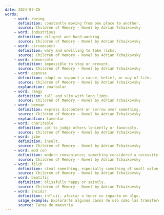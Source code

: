 ```yaml
---
date: 2024-07-25
words:
    - word: roving
      definition: constantly moving from one place to another.
      source: Children of Memory - Novel by Adrian Tchaikovsky
    - word: industrious
      definition: diligent and hard-working.
      source: Children of Memory - Novel by Adrian Tchaikovsky
    - word: circumspect
      definition: wary and unwilling to take risks.
      source: Children of Memory - Novel by Adrian Tchaikovsky
    - word: inexorable
      definition: impossible to stop or prevent.
      source: Children of Memory - Novel by Adrian Tchaikovsky
    - word: espouse
      definition: adopt or support a cause, belief, or way of life.
      source: Children of Memory - Novel by Adrian Tchaikovsky
      explanation: enarbolar
    - word: rangy
      definition: tall and slim with long limbs.
      source: Children of Memory - Novel by Adrian Tchaikovsky
    - word: bemoan
      definition: express discontent or sorrow over something.
      source: Children of Memory - Novel by Adrian Tchaikovsky
      explanation: lamentar
    - word: charitable
      definition: apt to judge others leniently or favorably.
      source: Children of Memory - Novel by Adrian Tchaikovsky
    - word: jibe
      definition: insult.
      source: Children of Memory - Novel by Adrian Tchaikovsky
    - word: mod con
      definition: modern convenience; something considered a necessity in modern living.
      source: Children of Memory - Novel by Adrian Tchaikovsky
    - word: filch
      definition: steal something, especially something of small value, in a casual way.
      source: Children of Memory - Novel by Adrian Tchaikovsky
    - word: beatific
      definition: blissfully happy or saintly.
      source: Children of Memory - Novel by Adrian Tchaikovsky
    - word: incidir
      definition: influir, afectar o tener un impacto en algo.
      usage_example: Explorarás algunos casos de uso como las transferencias persona-a-persona, las monedas digitales y la banca móvil, con la finalidad de proponer soluciones que incidan en mejorar las condiciones de vida y la forma de hacer negocio de Lucía y otros emprendedores como ella.
      source: Tarea de maestría
---
```

